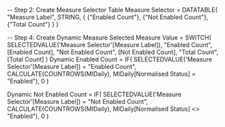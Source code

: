 -- Step 2: Create Measure Selector Table
Measure Selector = DATATABLE(
    "Measure Label", STRING,
    {
        {"Enabled Count"},
        {"Not Enabled Count"},
        {"Total Count"}
    }
)

-- Step 4: Create Dynamic Measure
Selected Measure Value = 
SWITCH(
    SELECTEDVALUE('Measure Selector'[Measure Label]),
    "Enabled Count", [Enabled Count],
    "Not Enabled Count", [Not Enabled Count],
    "Total Count", [Total Count]
)
Dynamic Enabled Count =
IF(
    SELECTEDVALUE('Measure Selector'[Measure Label]) = "Enabled Count",
    CALCULATE(COUNTROWS(MIDaily), MIDaily[Normalised Status] = "Enabled"),
    0
)

Dynamic Not Enabled Count =
IF(
    SELECTEDVALUE('Measure Selector'[Measure Label]) = "Not Enabled Count",
    CALCULATE(COUNTROWS(MIDaily), MIDaily[Normalised Status] <> "Enabled"),
    0
)
